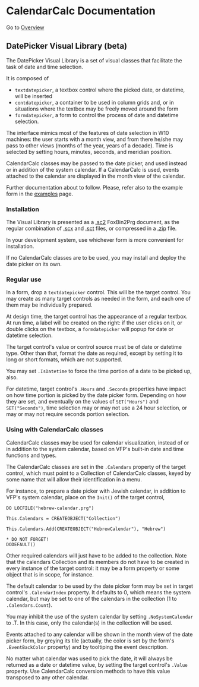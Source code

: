 ﻿# CalendarCalc Documentation

Go to [Overview](DOCUMENTATION.md "Overview")

## DatePicker Visual Library (beta) ##

The DatePicker Visual Library is a set of visual classes that facilitate the task of date and time selection.

It is composed of

- `textdatepicker`, a textbox control where the picked date, or datetime, will be inserted
- `contdatepicker`, a container to be used in column grids and, or in situations where the textbox may be freely moved around the form
- `formdatepicker`, a form to control the process of date and datetime selection.

The interface mimics most of the features of date selection in W10 machines: the user starts with a month view, and from there he/she may pass to other views (months of the year, years of a decade). Time is selected by setting hours, minutes, seconds, and meridian position.

CalendarCalc classes may be passed to the date picker, and used instead or in addition of the system calendar. If a CalendarCalc is used, events attached to the calendar are displayed in the month view of the calendar.

Further documentation about to follow. Please, refer also to the example form in the [examples](examples.md) page.

### Installation ###

The Visual Library is presented as a [.sc2](datepicker.sc2 ".sc2") FoxBin2Prg document, as the regular combination of [.scx](datepicker.scx ".scx") and [.sct](datepicker.sct ".sct") files, or compressed in a [.zip](datepicker.zip ".zip") file.

In your development system, use whichever form is more convenient for installation.

If no CalendarCalc classes are to be used, you may install and deploy the date picker on its own.

### Regular use ###

In a form, drop a `textdatepicker` control. This will be the target control. You may create as many target controls as needed in the form, and each one of them may be individually prepared.

At design time, the target control has the appearance of a regular textbox. At run time, a label will be created on the right: if the user clicks on it, or double clicks on the textbox, a `formdatepicker` will popup for date or datetime selection.

The target control's value or control source must be of date or datetime type. Other than that, format the date as required, except by setting it to long or short formats, which are not supported.

You may set `.IsDatetime` to force the time portion of a date to be picked up, also.

For datetime, target control's `.Hours` and `.Seconds` properties have impact on how time portion is picked by the date picker form. Depending on how they are set, and eventually on the values of `SET("Hours")` and `SET("Seconds")`, time selection may or may not use a 24 hour selection, or may or may not require seconds portion selection.

### Using with CalendarCalc classes ###

CalendarCalc classes may be used for calendar visualization, instead of or in addition to the system calendar, based on VFP's built-in date and time functions and types.

The CalendarCalc classes are set in the `.Calendars` property of the target control, which must point to a Collection of CalendarCalc classes, keyed by some name that will allow their identification in a menu.

For instance, to prepare a date picker with Jewish calendar, in addition to VFP's system calendar, place on the `Init()` of the target control,

```foxpro
DO LOCFILE("hebrew-calendar.prg")

This.Calendars = CREATEOBJECT("Collection")

This.Calendars.Add(CREATEOBJECT("HebrewCalendar"), "Hebrew")

* DO NOT FORGET!
DODEFAULT()
```

Other required calendars will just have to be added to the collection. Note that the calendars Collection and its members do not have to be created in every instance of the target control: it may be a form property or some object that is in scope, for instance.

The default calendar to be used by the date picker form may be set in target control's `.CalendarIndex` property. It defaults to 0, which means the system calendar, but may be set to one of the calendars in the collection (1 to `.Calendars.Count`).

You may inhibit the use of the system calendar by setting `.NoSystemCalendar` to .T. In this case, only the calendar(s) in the collection will be used.

Events attached to any calendar will be shown in the month view of the date picker form, by greying its tile (actually, the color is set by the form's `.EventBackColor` property) and by tooltiping the event description.

No matter what calendar was used to pick the date, it will always be returned as a date or datetime value, by setting the target control's `.Value` property. Use CalendarCalc conversion methods to have this value transposed to any other calendar.